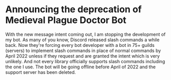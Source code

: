 # Announcing the deprecation of Medieval Plague Doctor Bot

With the new message intent coming out, I am stopping the development of my bot.
As many of you know, Discord released slash commands a while back.
Now they're forcing every bot developer with a bot in 75+ guilds (servers) to implement slash commands in place of normal commands by April 2022 unless if they request and are granted the intent which is very unlikely.
And not every library officially supports slash commands including the one I use.
The bot will be going offline before April of 2022 and the support server has been deleted.
